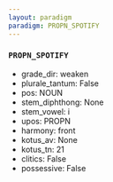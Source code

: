 ```yaml
---
layout: paradigm
paradigm: PROPN_SPOTIFY
---
```

### ` PROPN_SPOTIFY `


* grade_dir: weaken
* plurale_tantum: False
* pos: NOUN
* stem_diphthong: None
* stem_vowel: i
* upos: PROPN
* harmony: front
* kotus_av: None
* kotus_tn: 21
* clitics: False
* possessive: False
